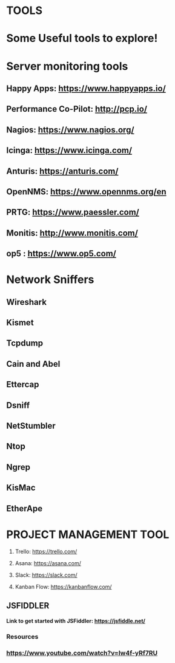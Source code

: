 # TOOLS

# Some Useful tools to explore!

# Server monitoring tools

## Happy Apps: https://www.happyapps.io/
## Performance Co-Pilot: http://pcp.io/
## Nagios: https://www.nagios.org/
## Icinga: https://www.icinga.com/
## Anturis: https://anturis.com/
## OpenNMS: https://www.opennms.org/en
## PRTG: https://www.paessler.com/
## Monitis: http://www.monitis.com/
## op5 : https://www.op5.com/

# Network Sniffers

## Wireshark
## Kismet
## Tcpdump
## Cain and Abel
## Ettercap
## Dsniff
## NetStumbler
## Ntop
## Ngrep
## KisMac
## EtherApe

# PROJECT MANAGEMENT TOOL

1. Trello:  https://trello.com/

2. Asana: https://asana.com/

3. Slack:  https://slack.com/

4. Kanban Flow: https://kanbanflow.com/



## JSFIDDLER

#### Link to get started with JSFiddler: https://jsfiddle.net/

### Resources

### https://www.youtube.com/watch?v=Iw4f-yRf7RU
